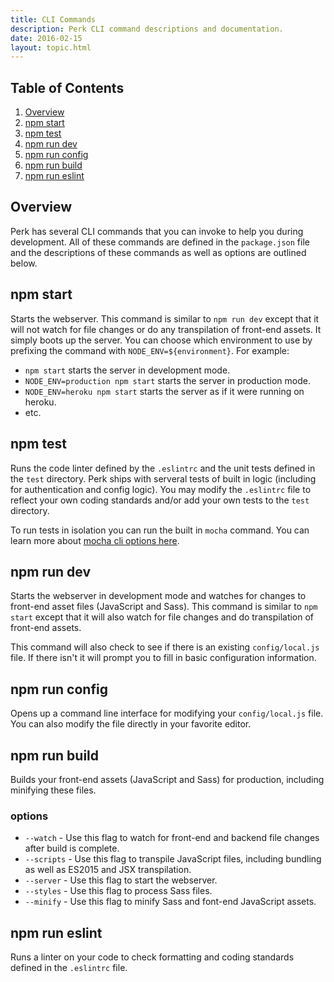 ```yaml
---
title: CLI Commands
description: Perk CLI command descriptions and documentation.
date: 2016-02-15
layout: topic.html
---
```


## Table of Contents

1. [Overview](#overview)
1. [npm start](#npm-start)
1. [npm test](#npm-test)
1. [npm run dev](#npm-run-dev)
1. [npm run config](#npm-run-config)
1. [npm run build](#npm-run-build)
1. [npm run eslint](#npm-run-eslint)

## Overview

Perk has several CLI commands that you can invoke to help you during development. All of these commands are defined in the `package.json` file and the descriptions of these commands as well as options are outlined below.

## npm start

Starts the webserver. This command is similar to `npm run dev` except that it will not watch for file changes or do any transpilation of front-end assets. It simply boots up the server. You can choose which environment to use by prefixing the command with `NODE_ENV=${environment}`. For example:

* `npm start` starts the server in development mode.
* `NODE_ENV=production npm start` starts the server in production mode.
* `NODE_ENV=heroku npm start` starts the server as if it were running on heroku.
* etc.

## npm test

Runs the code linter defined by the `.eslintrc` and the unit tests defined in the `test` directory. Perk ships with serveral tests of built in logic (including for authentication and config logic). You may modify the `.eslintrc` file to reflect your own coding standards and/or add your own tests to the `test` directory.

To run tests in isolation you can run the built in `mocha` command. You can learn more about [mocha cli options here](https://mochajs.org/#usage).

## npm run dev

Starts the webserver in development mode and watches for changes to front-end asset files (JavaScript and Sass). This command is similar to `npm start` except that it will also watch for file changes and do transpilation of front-end assets.

This command will also check to see if there is an existing `config/local.js` file. If there isn't it will prompt you to fill in basic configuration information.

## npm run config

Opens up a command line interface for modifying your `config/local.js` file. You can also modify the file directly in your favorite editor.

## npm run build

Builds your front-end assets (JavaScript and Sass) for production, including minifying these files.

### options

* `--watch` - Use this flag to watch for front-end and backend file changes after build is complete.
* `--scripts` - Use this flag to transpile JavaScript files, including bundling as well as ES2015 and JSX transpilation.
* `--server` - Use this flag to start the webserver.
* `--styles` - Use this flag to process Sass files.
* `--minify` - Use this flag to minify Sass and font-end JavaScript assets.

## npm run eslint

Runs a linter on your code to check formatting and coding standards defined in the `.eslintrc` file.

